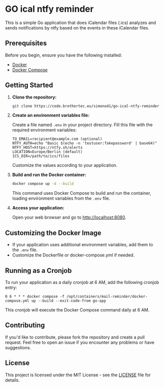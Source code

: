 # GO ical ntfy reminder

This is a simple Go application that does iCalendar files (.ics) analyzes and sends notifications by ntfy based on the events in these iCalendar files.

## Prerequisites

Before you begin, ensure you have the following installed:

- [Docker](https://docs.docker.com/get-docker/)
- [Docker Compose](https://docs.docker.com/compose/install/)

## Getting Started

1. **Clone the repository:**

    ```bash
    git clone https://code.brothertec.eu/simono41/go-ical-ntfy-reminder.git
    ```

2. **Create an environment variables file:**

   Create a file named `.env` in your project directory. Fill this file with the required environment variables:

    ```env
    TO_EMAIL=recipient@example.com (optional)
    NTFY_AUTH=echo "Basic $(echo -n 'testuser:fakepassword' | base64)"
    NTFY_HOST=https://ntfy.sh/alerts
    LOCATION=Europe/Berlin (default)
    ICS_DIR=/path/to/ics/files
    ```

   Customize the values according to your application.

3. **Build and run the Docker container:**

    ```bash
    docker compose up -d --build
    ```

   This command uses Docker Compose to build and run the container, loading environment variables from the `.env` file.

4. **Access your application:**

   Open your web browser and go to [http://localhost:8080](http://localhost:8080).

## Customizing the Docker Image

- If your application uses additional environment variables, add them to the `.env` file.
- Customize the Dockerfile or docker-compose.yml if needed.

## Running as a Cronjob

To run your application as a daily cronjob at 6 AM, add the following cronjob entry:

```cron
0 6 * * * docker compose -f /opt/containers/mail-reminder/docker-compose.yml up --build --exit-code-from go-app
```

This cronjob will execute the Docker Compose command daily at 6 AM.

## Contributing

If you'd like to contribute, please fork the repository and create a pull request. Feel free to open an issue if you encounter any problems or have suggestions.

## License

This project is licensed under the MIT License - see the [LICENSE](LICENSE) file for details.
